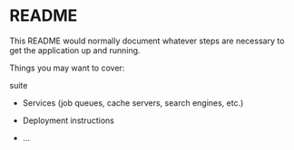# README

This README would normally document whatever steps are necessary to get the
application up and running.

Things you may want to cover:




suite

* Services (job queues, cache servers, search engines, etc.)

* Deployment instructions

* ...
